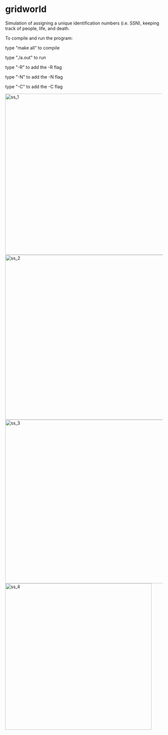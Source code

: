 # gridworld
Simulation of assigning a unique identification numbers (i.e. SSN), keeping track of people, life, and death.

To compile and run the program:

type "make all" to compile

type "./a.out" to run

type "-R" to add the -R flag

type "-N" to add the -N flag

type "-C" to add the -C flag

<img width="515" alt="ss_1" src="https://cloud.githubusercontent.com/assets/9383631/11921110/1bd9f116-a747-11e5-806e-67bf82cb9ca7.png">
<img width="527" alt="ss_2" src="https://cloud.githubusercontent.com/assets/9383631/11921112/1becca7a-a747-11e5-8b94-b9202d9396cf.png">
<img width="523" alt="ss_3" src="https://cloud.githubusercontent.com/assets/9383631/11921111/1bebd142-a747-11e5-90fa-04803b5fbeda.png">
<img width="468" alt="ss_4" src="https://cloud.githubusercontent.com/assets/9383631/11921113/1bed79c0-a747-11e5-8e85-9649bfdcb8f3.png">


